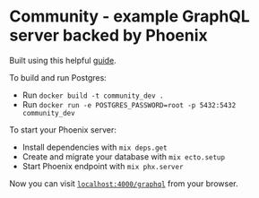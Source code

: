 # Community - example GraphQL server backed by Phoenix

Built using this helpful [guide](https://www.howtographql.com/graphql-elixir/0-introduction/).

To build and run Postgres:

* Run ```docker build -t community_dev .```
* Run ```docker run -e POSTGRES_PASSWORD=root -p 5432:5432 community_dev```

To start your Phoenix server:

  * Install dependencies with `mix deps.get`
  * Create and migrate your database with `mix ecto.setup`
  * Start Phoenix endpoint with `mix phx.server`

Now you can visit [`localhost:4000/graphql`](http://localhost:4000/graphql) from your browser.
